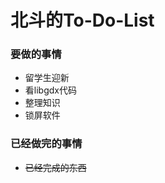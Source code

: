 北斗的To-Do-List
==================


### 要做的事情

- 留学生迎新
- 看libgdx代码
- 整理知识
- 锁屏软件
    

### 已经做完的事情

- ~~已经完成的东西~~

